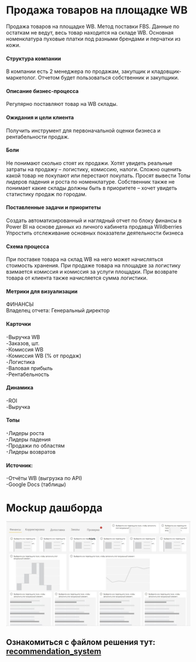 # Продажа товаров на площадке WB
Продажа товаров на площадке WB. Метод поставки FBS. Данные по остаткам не ведут, весь товар находится на складе WB. 
Основная номенклатура пуховые платки под разными брендами и перчатки из кожи.

#### Структура компании
В компании есть 2 менеджера по продажам, закупщик и кладовщик-маркетолог. 
Отчетом будет пользоваться собственник и закупщики.
#### Описание бизнес-процесса
Регулярно поставляют товар на WB склады.
#### Ожидания и цели клиента
Получить инструмент для первоначальной оценки бизнеса и рентабельности продаж. 
#### Боли
Не понимают сколько стоят их продажи. Хотят увидеть реальные затраты на продажу – логистику, комиссию, налоги. 
Сложно оценить какой товар не покупают или перестают покупать. Просят вывести Топы лидеров падения и роста по номенклатуре.
Собственник также не понимает какие склады должны быть в приоритете – хочет увидеть статистику продаж по городам.
#### Поставленные задачи и приоритеты
Создать автоматизированный и наглядный отчет по блоку финансы в Power BI на основе данных из личного кабинета продавца Wildberries
Упростить отслеживание основных показатели деятельности бизнеса
#### Схема процесса
При поставке товара на склад WB на него может начисляться стоимость хранения.
При продаже товара на площадке за логистику взимается комиссия и комиссия за услуги площадки.
При возврате товара от клиента также начисляется сумма логистики.

#### Метрики для визуализации
ФИНАНСЫ\
Владелец отчета: Генеральный директор
#### Карточки
  -Выручка WB\
  -Заказов, шт.\
  -Комиссия WB\
  -Комиссия WB (% от продаж)\
  -Логистика\
  -Валовая прибыль\
  -Рентабельность
#### Динамика
  -ROI\
  -Выручка
#### Топы
  -Лидеры роста\
  -Лидеры падения\
  -Продажи по областям\
  -Лидеры возвратов
#### Источник: 
-Отчёты WB (выгрузка по API)\
-Google Docs (таблицы) 

# Mockup дашборда
![Mockup.JPG](https://raw.githubusercontent.com/laptev512/Power_BI_Sale_on_the_WB/main/Mockup.JPG)


Ознакомиться с файлом решения тут:
[recommendation_system](delivery_application.ipynb)
--------------------
